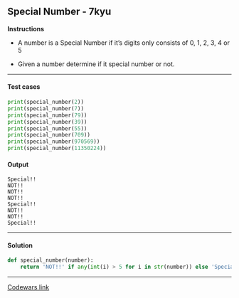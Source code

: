 ## Special Number - 7kyu

**Instructions**

- A number is a Special Number if it’s digits only consists of 0, 1, 2, 3, 4 or 5

- Given a number determine if it special number or not.

---

#### Test cases

```python
print(special_number(2))
print(special_number(7))
print(special_number(79))
print(special_number(39))
print(special_number(55))
print(special_number(709))
print(special_number(970569))
print(special_number(11350224))
```

#### Output
```
Special!!
NOT!!
NOT!!
NOT!!
Special!!
NOT!!
NOT!!
Special!!
```

---

#### Solution

```python
def special_number(number):
    return 'NOT!!' if any(int(i) > 5 for i in str(number)) else 'Special!!'
```

---

[Codewars link](https://www.codewars.com/kata/5a55f04be6be383a50000187)
